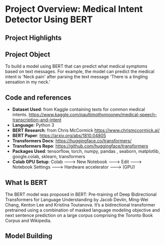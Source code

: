 # Project Overview: Medical Intent Detector Using BERT

## Project Highlights

## Project Object

To build a model using BERT that can predict what medical symptoms based on text messages. For example, the model can predict the medical intent is 'Neck pain' after parsing the text message 'There is a tingling sensation in my neck.'	



## Code and references

* **Dataset Used**: from Kaggle containing texts for common medical intents. https://www.kaggle.com/paultimothymooney/medical-speech-transcription-and-intent
* **Language**: Python 3
* **BERT Research**: from Chris McCormick https://www.chrismccormick.ai/
* **BERT Paper**: https://arxiv.org/abs/1810.04805
* **Transformers Docs**: https://huggingface.co/transformers/
* **Transformers Repo**: https://github.com/huggingface/transformers
* **Packages Used**: tensorflow, torch, numpy, pandas , seaborn, matplotlib, google.colab, sklearn, transformers
* **Colab GPU Setup**: Colab 🡒 New Notebook 🡒 Edit 🡒 Notebook Settings 🡒 Hardware accelerator 🡒 (GPU)


## What Is BERT
The BERT model was proposed in BERT: Pre-training of Deep Bidirectional Transformers for Language Understanding by Jacob Devlin, Ming-Wei Chang, Kenton Lee and Kristina Toutanova. It’s a bidirectional transformer pretrained using a combination of masked language modeling objective and next sentence prediction on a large corpus comprising the Toronto Book Corpus and Wikipedia.

## Model Building


